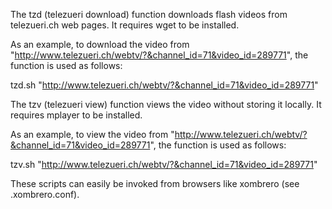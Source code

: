 The tzd (telezueri download) function downloads flash videos from telezueri.ch web pages.
It requires wget to be installed.

As an example, to download the video from "http://www.telezueri.ch/webtv/?&channel_id=71&video_id=289771", the function is used as follows:

tzd.sh "http://www.telezueri.ch/webtv/?&channel_id=71&video_id=289771"


The tzv (telezueri view) function views the video without storing it locally.
It requires mplayer to be installed.

As an example, to view the video from "http://www.telezueri.ch/webtv/?&channel_id=71&video_id=289771", the function is used as follows:

tzv.sh "http://www.telezueri.ch/webtv/?&channel_id=71&video_id=289771"

These scripts can easily be invoked from browsers like xombrero (see .xombrero.conf).
